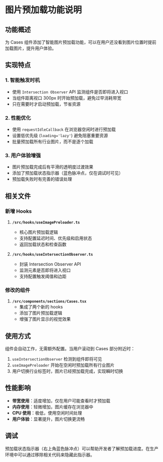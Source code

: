 # 图片预加载功能说明

## 功能概述

为 Cases 组件添加了智能图片预加载功能，可以在用户还没看到图片位置时提前加载图片，提升用户体验。

## 实现特点

### 1. 智能触发时机

- 使用 `Intersection Observer` API 监测组件是否即将进入视口
- 当组件距离视口 300px 时开始预加载，避免过早消耗带宽
- 只在需要时才启动预加载，节省资源

### 2. 性能优化

- 使用 `requestIdleCallback` 在浏览器空闲时进行预加载
- 设置低优先级 (`loading='lazy'`) 避免阻塞重要资源
- 批量预加载所有行业图片，而不是逐个加载

### 3. 用户体验增强

- 图片预加载完成后有平滑的透明度过渡效果
- 添加了预加载状态指示器（蓝色脉冲点，仅在调试时可见）
- 预加载失败时有完善的错误处理

## 相关文件

### 新增 Hooks

1. **`/src/hooks/useImagePreloader.ts`**

   - 核心图片预加载逻辑
   - 支持配置延迟时间、优先级和启用状态
   - 返回加载状态和检查函数

2. **`/src/hooks/useIntersectionObserver.ts`**
   - 封装 Intersection Observer API
   - 监测元素是否即将进入视口
   - 支持配置触发阈值和边距

### 修改的组件

1. **`/src/components/sections/Cases.tsx`**
   - 集成了两个新的 hooks
   - 添加了图片预加载逻辑
   - 增强了图片显示的视觉效果

## 使用方式

组件会自动工作，无需额外配置。当用户滚动到 Cases 部分附近时：

1. `useIntersectionObserver` 检测到组件即将可见
2. `useImagePreloader` 开始在空闲时预加载所有行业图片
3. 用户切换行业标签时，图片已经预加载完成，实现瞬时切换

## 性能影响

- **带宽使用**：适度增加，仅在用户可能查看时才预加载
- **内存使用**：轻微增加，图片缓存在浏览器中
- **CPU 使用**：极低，使用空闲时间处理
- **用户体验**：显著提升，图片切换更流畅

## 调试

预加载状态指示器（右上角蓝色脉冲点）可以帮助开发者了解预加载进度。在生产环境中可以通过移除相关代码来隐藏此指示器。
